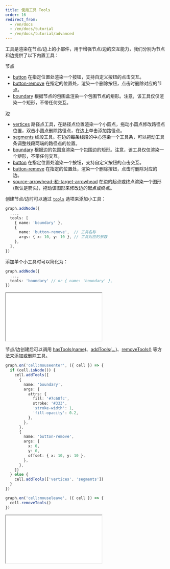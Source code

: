 ```yaml
---
title: 使用工具 Tools
order: 16
redirect_from:
  - /en/docs
  - /en/docs/tutorial
  - /en/docs/tutorial/advanced
---
```


工具是渲染在节点/边上的小部件，用于增强节点/边的交互能力，我们分别为节点和边提供了以下内置工具：

节点

- [button](/en/docs/api/registry/node-tool#button) 在指定位置处渲染一个按钮，支持自定义按钮的点击交互。
- [button-remove](/en/docs/api/registry/node-tool#button-remove) 在指定的位置处，渲染一个删除按钮，点击时删除对应的节点。
- [boundary](/en/docs/api/registry/node-tool#boundary) 根据节点的包围盒渲染一个包围节点的矩形。注意，该工具仅仅渲染一个矩形，不带任何交互。

边

- [vertices](/en/docs/api/registry/edge-tool#vertices) 路径点工具，在路径点位置渲染一个小圆点，拖动小圆点修改路径点位置，双击小圆点删除路径点，在边上单击添加路径点。
- [segments](/en/docs/api/registry/edge-tool#segments) 线段工具。在边的每条线段的中心渲染一个工具条，可以拖动工具条调整线段两端的路径点的位置。
- [boundary](/en/docs/api/registry/edge-tool#boundary) 根据边的包围盒渲染一个包围边的矩形。注意，该工具仅仅渲染一个矩形，不带任何交互。
- [button](/en/docs/api/registry/edge-tool#button) 在指定位置处渲染一个按钮，支持自定义按钮的点击交互。
- [button-remove](/en/docs/api/registry/edge-tool#button-remove) 在指定的位置处，渲染一个删除按钮，点击时删除对应的边。
- [source-arrowhead-和-target-arrowhead](/en/docs/api/registry/edge-tool#source-arrowhead-和-target-arrowhead) 在边的起点或终点渲染一个图形(默认是箭头)，拖动该图形来修改边的起点或终点。

创建节点/边时可以通过 [`tools`](/en/docs/api/model/cell#tools) 选项来添加小工具：

```ts
graph.addNode({
  ...,
  tools: [
    { name: 'boundary' },
    {
      name: 'button-remove',  // 工具名称
      args: { x: 10, y: 10 }, // 工具对应的参数
    },
  ],
})
```

添加单个小工具时可以简化为：

```ts
graph.addNode({
  ...,
  tools: 'boundary' // or { name: 'boundary' },
})
```

<iframe src="/demos/tutorial/intermediate/tools/basic"></iframe>

节点/边创建后可以调用 [hasTools(name)](/en/docs/api/model/cell#hastools)、[addTools(...)](/en/docs/api/model/cell#addtools)、[removeTools()](/en/docs/api/model/cell#removetools) 等方法来添加或删除工具。

```ts
graph.on('cell:mouseenter', ({ cell }) => {
  if (cell.isNode()) {
    cell.addTools([
      {
        name: 'boundary',
        args: {
          attrs: {
            fill: '#7c68fc',
            stroke: '#333',
            'stroke-width': 1,
            'fill-opacity': 0.2,
          },
        },
      },
      {
        name: 'button-remove',
        args: {
          x: 0,
          y: 0,
          offset: { x: 10, y: 10 },
        },
      },
    ])
  } else {
    cell.addTools(['vertices', 'segments'])
  }
})

graph.on('cell:mouseleave', ({ cell }) => {
  cell.removeTools()
})
```

<iframe src="/demos/tutorial/intermediate/tools/onhover"></iframe>
